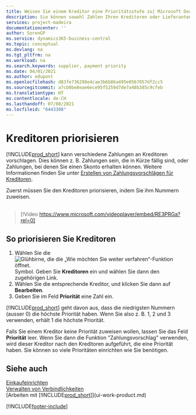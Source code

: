 ```yaml
---
title: Weisen Sie einem Kreditor eine Prioritätsstufe zu| Microsoft Docs
description: Sie können sowohl Zahlen Ihren Kreditoren oder Lieferanten zuweisen, um sie zu priorisieren und Zahlungsvorschläge in  Business Central zu erleichtern.
services: project-madeira
documentationcenter: ''
author: SorenGP
ms.service: dynamics365-business-central
ms.topic: conceptual
ms.devlang: na
ms.tgt_pltfrm: na
ms.workload: na
ms.search.keywords: supplier, payment priority
ms.date: 04/01/2021
ms.author: edupont
ms.openlocfilehash: d83fe736298e4cae3b6b86a495e0567057df2cc5
ms.sourcegitcommit: a7cb0be8eae6ece95f5259d7de7a48b385c9cfeb
ms.translationtype: HT
ms.contentlocale: de-CH
ms.lasthandoff: 07/08/2021
ms.locfileid: "6443308"
---
```

# <a name="prioritize-vendors"></a>Kreditoren priorisieren
[!INCLUDE[prod_short](includes/prod_short.md)] kann verschiedene Zahlungen an Kreditoren vorschlagen. Dies können z. B. Zahlungen sein, die in Kürze fällig sind, oder Zahlungen, bei denen Sie einen Skonto erhalten können. Weitere Informationen finden Sie unter [Erstellen von Zahlungsvorschlägen für Kreditoren](payables-how-suggest-vendor-payments.md).

Zuerst müssen Sie den Kreditoren priorisieren, indem Sie ihm Nummern zuweisen.
<br><br>
> [!Video https://www.microsoft.com/videoplayer/embed/RE3PRGa?rel=0]

## <a name="to-prioritize-vendors"></a>So priorisieren Sie Kreditoren
1. Wählen Sie die ![Glühbirne, die die „Wie möchten Sie weiter verfahren“-Funktion öffnet.](media/ui-search/search_small.png "Tell Me-Funktion") Symbol. Geben Sie **Kreditoren** ein und wählen Sie dann den zugehörigen Link.
2. Wählen Sie die entsprechende Kreditor, und klicken Sie dann auf **Bearbeiten**.
3. Geben Sie im Feld **Priorität** eine Zahl ein.

[!INCLUDE[prod_short](includes/prod_short.md)] geht davon aus, dass die niedrigsten Nummern (ausser 0) die höchste Priorität haben. Wenn Sie also z. B. 1, 2 und 3 verwenden, erhält 1 die höchste Priorität.

Falls Sie einem Kreditor keine Priorität zuweisen wollen, lassen Sie das Feld **Priorität** leer. Wenn Sie dann die Funktion "Zahlungsvorschlag" verwenden, wird dieser Kreditor nach den Kreditoren aufgeführt, die eine Priorität haben. Sie können so viele Prioritäten einrichten wie Sie benötigen.

## <a name="see-also"></a>Siehe auch
[Einkaufeinrichten](purchasing-setup-purchasing.md)  
[Verwalten von Verbindlichkeiten](payables-manage-payables.md)  
[Arbeiten mit [!INCLUDE[prod_short](includes/prod_short.md)]](ui-work-product.md)


[!INCLUDE[footer-include](includes/footer-banner.md)]